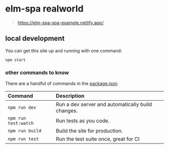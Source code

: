 # elm-spa realworld
> https://elm-spa-spa-example.netlify.app/

## local development

You can get this site up and running with one command:

```
npm start
```

### other commands to know

There are a handful of commands in the [package.json](./package.json).

Command | Description
:-- | :--
`npm run dev` | Run a dev server and automatically build changes.
`npm run test:watch` | Run tests as you code.
`npm run build` | Build the site for production.
`npm run test` | Run the test suite once, great for CI
